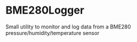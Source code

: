 # BME280Logger
Small utility to monitor and log data from a BME280 pressure/humidity/temperature sensor
